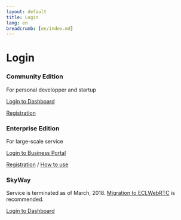 ```yaml
---
layout: default
title: Login
lang: en
breadcrumb: [en/index.md]
---
```


# Login

<div id="login-div" class="row row-for-slim-card">
  <div class="col-12 col-md-6 col-lg-4">
    <div class="card">
      <div class="card-body">
        <h3 class="card-title">Community Edition</h3>
        <p class="card-text">For personal developper and startup</p>
        <p><a href="https://console-webrtc-free.ecl.ntt.com/users/login" class="btn btn-primary">Login to Dashboard</a></p>
        <p class="m-0"><a href="https://console-webrtc-free.ecl.ntt.com/users/registration">Registration</a></p>
      </div>
    </div>
  </div>
  <div class="col-12 col-md-6 col-lg-4">
    <div class="card">
      <div class="card-body">
        <h3 class="card-title">Enterprise Edition</h3>
        <p class="card-text">For large-scale service</p>
        <p><a href="https://b-portal.ntt.com/" class="btn btn-outline-primary">Login to Business Portal</a></p>
        <p class="m-0"><a href="./contactus.html">Registration</a> / <a href="https://ecl.ntt.com/en/documents/tutorials/rsts/CustomerPortal/index.html">How to use</a></p>
      </div>
    </div>
  </div>
  <div class="col-12 col-md-6 col-lg-4">
    <div class="card">
      <div class="card-body">
        <h3 class="card-title">SkyWay</h3>
        <p class="card-text">Service is terminated as of March, 2018. <a href="./migration.html">Migration to ECLWebRTC</a> is recommended.</p>
        <p><a href="https://skyway.io/ds/" class="btn btn-outline-primary">Login to Dashboard</a></p>
      </div>
    </div>
  </div>
</div>
